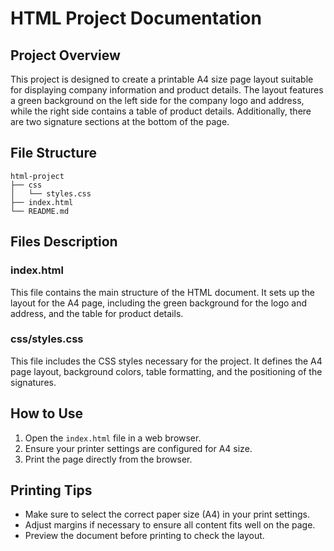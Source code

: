 # HTML Project Documentation

## Project Overview
This project is designed to create a printable A4 size page layout suitable for displaying company information and product details. The layout features a green background on the left side for the company logo and address, while the right side contains a table of product details. Additionally, there are two signature sections at the bottom of the page.

## File Structure
```
html-project
├── css
│   └── styles.css
├── index.html
└── README.md
```

## Files Description

### index.html
This file contains the main structure of the HTML document. It sets up the layout for the A4 page, including the green background for the logo and address, and the table for product details.

### css/styles.css
This file includes the CSS styles necessary for the project. It defines the A4 page layout, background colors, table formatting, and the positioning of the signatures.

## How to Use
1. Open the `index.html` file in a web browser.
2. Ensure your printer settings are configured for A4 size.
3. Print the page directly from the browser.

## Printing Tips
- Make sure to select the correct paper size (A4) in your print settings.
- Adjust margins if necessary to ensure all content fits well on the page.
- Preview the document before printing to check the layout.